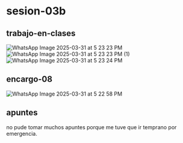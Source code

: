 # sesion-03b

## trabajo-en-clases
![WhatsApp Image 2025-03-31 at 5 23 23 PM](https://github.com/user-attachments/assets/d64f2196-cea0-456e-ad1c-ec91f75e7751)
![WhatsApp Image 2025-03-31 at 5 23 23 PM (1)](https://github.com/user-attachments/assets/32e90a6d-bd9e-4c58-8ef9-b434d5499175)
![WhatsApp Image 2025-03-31 at 5 23 24 PM](https://github.com/user-attachments/assets/44314560-2f5c-434a-8e96-a2bdd6ca7772)

## encargo-08

![WhatsApp Image 2025-03-31 at 5 22 58 PM](https://github.com/user-attachments/assets/b65d32b5-59c9-4977-a0ea-20507e321f91)

## apuntes
no pude tomar muchos apuntes porque me tuve que ir temprano por emergencia.
